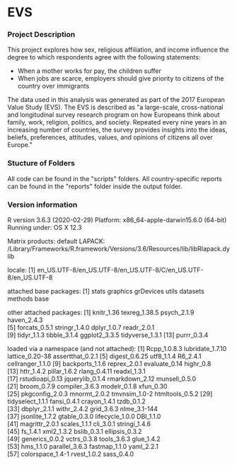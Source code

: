 # EVS

### Project Description

This project explores how sex, religious affiliation, and income influence the degree to which respondents agree with the following statements:

- When a mother works for pay, the children suffer
- When jobs are scarce, employers should give priority to citizens of the country over immigrants

The data used in this analysis was generated as part of the 2017 European Value Study (EVS). 
The EVS is described as "a large-scale, cross-national and longitudinal survey research program on how 
Europeans think about family, work, religion, politics, and society. Repeated every nine years in an increasing 
number of countries, the survey provides insights into the ideas, beliefs, preferences, attitudes, values, and 
opinions of citizens all over Europe."

### Stucture of Folders

All code can be found in the "scripts" folders. All country-specific reports can be found in the "reports" folder inside the output folder. 

### Version information

R version 3.6.3 (2020-02-29)
Platform: x86_64-apple-darwin15.6.0 (64-bit)
Running under: OS X  12.3

Matrix products: default
LAPACK: /Library/Frameworks/R.framework/Versions/3.6/Resources/lib/libRlapack.dylib

locale:
[1] en_US.UTF-8/en_US.UTF-8/en_US.UTF-8/C/en_US.UTF-8/en_US.UTF-8

attached base packages:
[1] stats     graphics  grDevices utils     datasets  methods   base     

other attached packages:
 [1] knitr_1.36      texreg_1.38.5   psych_2.1.9     haven_2.4.3    
 [5] forcats_0.5.1   stringr_1.4.0   dplyr_1.0.7     readr_2.0.1    
 [9] tidyr_1.1.3     tibble_3.1.4    ggplot2_3.3.5   tidyverse_1.3.1
[13] purrr_0.3.4    

loaded via a namespace (and not attached):
 [1] Rcpp_1.0.8.3     lubridate_1.7.10 lattice_0.20-38  assertthat_0.2.1
 [5] digest_0.6.25    utf8_1.1.4       R6_2.4.1         cellranger_1.1.0
 [9] backports_1.1.6  reprex_2.0.1     evaluate_0.14    highr_0.8       
[13] httr_1.4.2       pillar_1.6.2     rlang_0.4.11     readxl_1.3.1    
[17] rstudioapi_0.13  jquerylib_0.1.4  rmarkdown_2.12   munsell_0.5.0   
[21] broom_0.7.9      compiler_3.6.3   modelr_0.1.8     xfun_0.30       
[25] pkgconfig_2.0.3  mnormt_2.0.2     tmvnsim_1.0-2    htmltools_0.5.2 
[29] tidyselect_1.1.1 fansi_0.4.1      crayon_1.4.1     tzdb_0.1.2      
[33] dbplyr_2.1.1     withr_2.4.2      grid_3.6.3       nlme_3.1-144    
[37] jsonlite_1.7.2   gtable_0.3.0     lifecycle_1.0.0  DBI_1.1.0       
[41] magrittr_2.0.1   scales_1.1.1     cli_3.0.1        stringi_1.4.6   
[45] fs_1.4.1         xml2_1.3.2       bslib_0.3.1      ellipsis_0.3.2  
[49] generics_0.0.2   vctrs_0.3.8      tools_3.6.3      glue_1.4.2      
[53] hms_1.1.0        parallel_3.6.3   fastmap_1.1.0    yaml_2.2.1      
[57] colorspace_1.4-1 rvest_1.0.2      sass_0.4.0  

